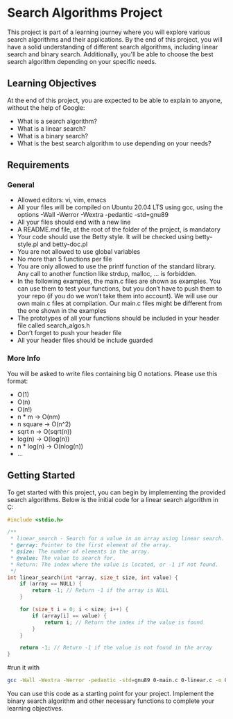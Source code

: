 # Search Algorithms Project

This project is part of a learning journey where you will explore various search algorithms and their applications. By the end of this project, you will have a solid understanding of different search algorithms, including linear search and binary search. Additionally, you'll be able to choose the best search algorithm depending on your specific needs.

## Learning Objectives

At the end of this project, you are expected to be able to explain to anyone, without the help of Google:

- What is a search algorithm?
- What is a linear search?
- What is a binary search?
- What is the best search algorithm to use depending on your needs?

## Requirements

### General

- Allowed editors: vi, vim, emacs
- All your files will be compiled on Ubuntu 20.04 LTS using gcc, using the options -Wall -Werror -Wextra -pedantic -std=gnu89
- All your files should end with a new line
- A README.md file, at the root of the folder of the project, is mandatory
- Your code should use the Betty style. It will be checked using betty-style.pl and betty-doc.pl
- You are not allowed to use global variables
- No more than 5 functions per file
- You are only allowed to use the printf function of the standard library. Any call to another function like strdup, malloc, … is forbidden.
- In the following examples, the main.c files are shown as examples. You can use them to test your functions, but you don’t have to push them to your repo (if you do we won’t take them into account). We will use our own main.c files at compilation. Our main.c files might be different from the one shown in the examples
- The prototypes of all your functions should be included in your header file called search_algos.h
- Don’t forget to push your header file
- All your header files should be include guarded

### More Info

You will be asked to write files containing big O notations. Please use this format:

- O(1)
- O(n)
- O(n!)
- n * m -> O(nm)
- n square -> O(n^2)
- sqrt n -> O(sqrt(n))
- log(n) -> O(log(n))
- n * log(n) -> O(nlog(n))
- ...

## Getting Started

To get started with this project, you can begin by implementing the provided search algorithms. Below is the initial code for a linear search algorithm in C:

```c
#include <stdio.h>

/**
 * linear_search - Search for a value in an array using linear search.
 * @array: Pointer to the first element of the array.
 * @size: The number of elements in the array.
 * @value: The value to search for.
 * Return: The index where the value is located, or -1 if not found.
 */
int linear_search(int *array, size_t size, int value) {
    if (array == NULL) {
        return -1; // Return -1 if the array is NULL
    }

    for (size_t i = 0; i < size; i++) {
        if (array[i] == value) {
            return i; // Return the index if the value is found
        }
    }

    return -1; // Return -1 if the value is not found in the array
}
```
#run it with
```bash
gcc -Wall -Wextra -Werror -pedantic -std=gnu89 0-main.c 0-linear.c -o 0-linear
```

You can use this code as a starting point for your project. Implement the binary search algorithm and other necessary functions to complete your learning objectives.
